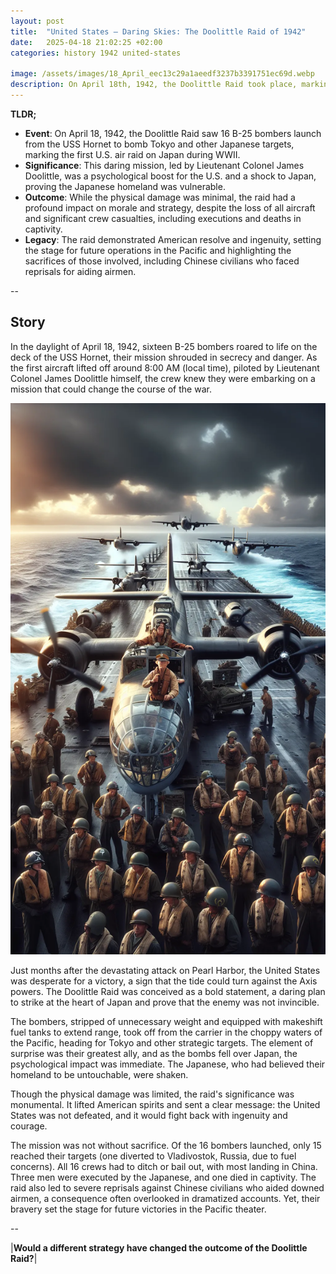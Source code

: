 ```yaml
---
layout: post
title:  "United States – Daring Skies: The Doolittle Raid of 1942"
date:   2025-04-18 21:02:25 +02:00
categories: history 1942 united-states

image: /assets/images/18_April_eec13c29a1aeedf3237b3391751ec69d.webp
description: On April 18th, 1942, the Doolittle Raid took place, marking the first air raid by the United States to strike the Japanese home islands during World War II. This raid was a significant morale booster for the United States and demonstrated that Japan was vulnerable to American air attacks.
---
```


**TLDR;**
- **Event**: On April 18, 1942, the Doolittle Raid saw 16 B-25 bombers launch from the USS Hornet to bomb Tokyo and other Japanese targets, marking the first U.S. air raid on Japan during WWII.
- **Significance**: This daring mission, led by Lieutenant Colonel James Doolittle, was a psychological boost for the U.S. and a shock to Japan, proving the Japanese homeland was vulnerable.
- **Outcome**: While the physical damage was minimal, the raid had a profound impact on morale and strategy, despite the loss of all aircraft and significant crew casualties, including executions and deaths in captivity.
- **Legacy**: The raid demonstrated American resolve and ingenuity, setting the stage for future operations in the Pacific and highlighting the sacrifices of those involved, including Chinese civilians who faced reprisals for aiding airmen.

--


## Story
In the daylight of April 18, 1942, sixteen B-25 bombers roared to life on the deck of the USS Hornet, their mission shrouded in secrecy and danger. As the first aircraft lifted off around 8:00 AM (local time), piloted by Lieutenant Colonel James Doolittle himself, the crew knew they were embarking on a mission that could change the course of the war.

![Image](/assets/images/18_April_eec13c29a1aeedf3237b3391751ec69d.webp)

Just months after the devastating attack on Pearl Harbor, the United States was desperate for a victory, a sign that the tide could turn against the Axis powers. The Doolittle Raid was conceived as a bold statement, a daring plan to strike at the heart of Japan and prove that the enemy was not invincible.

The bombers, stripped of unnecessary weight and equipped with makeshift fuel tanks to extend range, took off from the carrier in the choppy waters of the Pacific, heading for Tokyo and other strategic targets. The element of surprise was their greatest ally, and as the bombs fell over Japan, the psychological impact was immediate. The Japanese, who had believed their homeland to be untouchable, were shaken.

Though the physical damage was limited, the raid's significance was monumental. It lifted American spirits and sent a clear message: the United States was not defeated, and it would fight back with ingenuity and courage.

The mission was not without sacrifice. Of the 16 bombers launched, only 15 reached their targets (one diverted to Vladivostok, Russia, due to fuel concerns). All 16 crews had to ditch or bail out, with most landing in China. Three men were executed by the Japanese, and one died in captivity. The raid also led to severe reprisals against Chinese civilians who aided downed airmen, a consequence often overlooked in dramatized accounts. Yet, their bravery set the stage for future victories in the Pacific theater.


--

|**Would a different strategy have changed the outcome of the Doolittle Raid?**|

